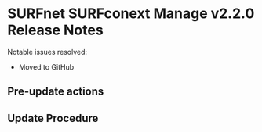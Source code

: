 # SURFnet SURFconext Manage v2.2.0 Release Notes #

Notable issues resolved:
* Moved to GitHub

Pre-update actions
------------------

Update Procedure
----------------

